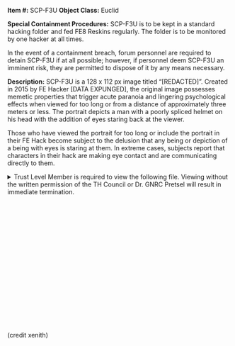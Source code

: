 **Item #:** SCP-F3U
**Object Class:** Euclid

**Special Containment Procedures:** SCP-F3U is to be kept in a standard hacking folder and fed FE8 Reskins regularly. The folder is to be monitored by one hacker at all times.

In the event of a containment breach, forum personnel are required to detain SCP-F3U if at all possible; however, if personnel deem SCP-F3U an imminent risk, they are permitted to dispose of it by any means necessary.

**Description:** SCP-F3U is a 128 x 112 px image titled “[REDACTED]”. Created in 2015 by FE Hacker [DATA EXPUNGED], the original image possesses memetic properties that trigger acute paranoia and lingering psychological effects when viewed for too long or from a distance of approximately three meters or less. The portrait depicts a man with a poorly spliced helmet on his head with the addition of eyes staring back at the viewer.

Those who have viewed the portrait for too long or include the portrait in their FE Hack become subject to the delusion that any being or depiction of a being with eyes is staring at them. In extreme cases, subjects report that characters in their hack are making eye contact and are communicating directly to them.

<details>
<summary>Trust Level Member is required to view the following file. Viewing without the written permission of the TH Council or Dr. GNRC Pretsel will result in immediate termination.</summary>

Accessing File…

…

Access Granted. "[REDACTED].png" is available to be viewed.

</details>
<br><br><br><br><br><br><br><br><br><br><br><br><br><br><br><br><br><br>
(credit xenith)
